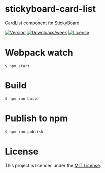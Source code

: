 # stickyboard-card-list
CardList component for StickyBoard

[![Version](https://img.shields.io/npm/v/@stickyboard/card-list.svg)](https://npmjs.org/package/@stickyboard/card-list)
[![Downloads/week](https://img.shields.io/npm/dw/@stickyboard/card-list.svg)](https://npmjs.org/package/@stickyboard/card-list)
[![License](https://img.shields.io/npm/l/@stickyboard/card-list.svg)](https://github.com/soaple/@stickyboard/card-list/blob/master/package.json)

# Webpack watch
```bsh
$ npm start
```

# Build
```bsh
$ npm run build
```

# Publish to npm
```bsh
$ npm run publish
```

# License
This project is licenced under the [MIT License](http://opensource.org/licenses/mit-license.html).
